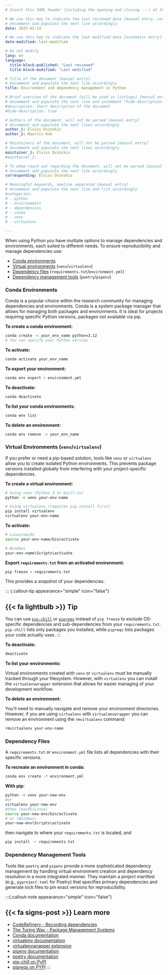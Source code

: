 ```yaml
---
# Insert this YAML header (including the opening and closing ---) at the beginning of the document and fill it out accordingly

# We use this key to indicate the last reviewed date [manual entry, use YYYY-MM-DD]
# Uncomment and populate the next line accordingly
date: 2025-02-14

# We use this key to indicate the last modified date [automatic entry]
date-modified: last-modified

# Do not modify
lang: en
language: 
  title-block-published: "Last reviewed"
  title-block-modified: "Last modified"

# Title of the document [manual entry]
# Uncomment and populate the next line accordingly
title: Environment and dependency management in Python

# Brief overview of the document (will be used in listings) [manual entry]
# Uncomment and populate the next line and uncomment "hide-description: true".
#description: Short description of the document
#hide-description: true

# Authors of the document, will not be parsed [manual entry]
# Uncomment and populate the next lines accordingly
author_1: Elviss Dvinskis
author_2: Maurits Kok

# Maintainers of the document, will not be parsed [manual entry]
# Uncomment and populate the next lines accordingly
maintainer_1: Elviss Dvinskis
#maintainer_2:

# To whom reach out regarding the document, will not be parsed [manual entry]
# Uncomment and populate the next line accordingly
corresponding: Elviss Dvinskis

# Meaningful keywords, newline separated [manual entry]
# Uncomment and populate the next line and list accordingly
#categories: 
# - python
# - environments
# - dependencies
# - conda
# - venv
# - virtualenv

---
```


When using Python you have multiple options to manage dependencies and environments, each suited to different needs. To ensure reproducibility and manage dependencies use:

- [Conda environments](#conda-environments)
- [Virtual environments](#virtual-environments-venvvirtualenv) (`venv`/`virtualenv`)
- [Dependency files](#dependency-files) (`requirements.txt`/`environment.yml`)
- [Dependency management tools](#dependency-management-tools) (`poetry`/`pipenv`)

### Conda Environments

Conda is a popular choice within the research community for managing dependencies and environments. Conda is a system package manager that allows for managing both packages and environments. It is ideal for projects requiring specific Python versions, packages not available via pip.

**To create a conda environment:**

```bash
conda create -n your_env_name python=3.12
# You can specify your Python version
```
**To activate:**
```bash
conda activate your_env_name
```
**To export your environment:**
```bash
conda env export > environment.yml
```
**To deactivate:**
```bash
conda deactivate
```
**To list your conda environments:**
```bash
conda env list
```
**To delete an environment:**
```bash
conda env remove -n your_env_name
```

### Virtual Environments (`venv`/`virtualenv`)

If you prefer or need a pip-based solution, tools like `venv` or `virtualenv` allow you to create isolated Python environments. This prevents package versions installed globally from interfering with your project-specific dependencies.

**To create a virtual environment:**

```bash
# Using venv (Python 3.3+ built-in)
python -m venv your-env-name

# Using virtualenv (requires pip install first)
pip install virtualenv
virtualenv your-env-name
```

**To activate:**

```bash
# Linux/macOS
source your-env-name/bin/activate

# Windows
your-env-name\Scripts\activate
```
**Export `requirements.txt` from an activated environment:**
```bash
pip freeze > requirements.txt
```
This provides a snapshot of your dependencies.

::: {.callout-tip appearance="simple" icon="false"}
## {{< fa lightbulb >}} Tip
You can use [`pip-chill`](https://pypi.org/project/pip-chill/) or [`pipreqs`](https://pypi.org/project/pipreqs/) instead of `pip freeze` to exclude OS-specific dependencies and sub-dependencies from your `requirements.txt`. `pip-chill` lists only packages you installed, while `pipreqs` lists packages your code actually uses.
:::

**To deactivate:**
```bash
deactivate
```
**To list your environments:**

Virtual environments created with `venv` or `virtualenv` must be manually tracked through your filesystem. However, with `virtualenv` you can install the `virtualenvwrapper` extension that allows for easier managing of your development workflow.

**To delete an environment:**

You'll need to manually navigate and remove your environment directories. However, if you are using `virtualenv` with `virtualenvwrapper` you can remove an environment using the `rmvirtualenv` command:
```bash
rmvirtualenv your-env-name
```

### Dependency Files

A `requirements.txt` or `environment.yml` file lists all dependencies with their specific versions. 

**To recreate an environment in conda:**
```bash
conda env create -f environment.yml
```
**With pip:**

```bash
python -m venv your-new-env
#or
virtualenv your-new-env
#then (macOS/Linux)
source your-new-env/bin/activate
# or (Windows)
your-new-env\Scripts\activate
```
then navigate to where your `requirements.txt` is located, and
```bash
pip install -r requirements.txt
```

### Dependency Management Tools

Tools like `poetry` and `pipenv` provide a more sophisticated dependency management by handling virtual environment creation and dependency resolution in a more integrated manner. They maintain a project manifest (e.g., `pyproject.toml` for Poetry) that specifies primary dependencies and generate lock files to pin exact versions for reproducibility.

:::{.callout-note appearance="simple" icon="false"}
## {{< fa signs-post >}} Learn more

- [CodeRefinery - Recording dependencies](https://coderefinery.github.io/reproducible-research/dependencies/)
- [The Turing Way - Package Management Systems](https://the-turing-way.netlify.app/reproducible-research/renv/renv-package)
- [Conda documentation](https://docs.conda.io/projects/conda/en/stable/user-guide/getting-started.html)
- [virtualenv documentation](https://virtualenv.pypa.io/en/latest/)
- [virtualenvwrapper extension](https://virtualenvwrapper.readthedocs.io/en/latest/)
- [pipenv documentation](https://pipenv.pypa.io/en/latest/)
- [poetry documentation](https://python-poetry.org/docs/)
- [pip-chill on PyPI](https://pypi.org/project/pip-chill/)
- [pipreqs on PYPI](https://pypi.org/project/pipreqs/)
:::



